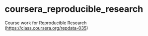 # coursera_reproducible_research
Course work for Reproducible Research (https://class.coursera.org/repdata-035)
